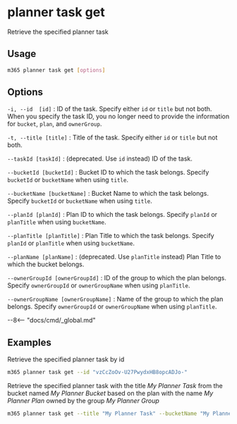 # planner task get

Retrieve the specified planner task

## Usage

```sh
m365 planner task get [options]
```

## Options

`-i, --id  [id]`
: ID of the task. Specify either `id` or `title` but not both. When you specify the task ID, you no longer need to provide the information for `bucket`, `plan`, and `ownerGroup`.

`-t, --title [title]`
: Title of the task. Specify either `id` or `title` but not both.

`--taskId [taskId]`
: (deprecated. Use `id` instead) ID of the task.

`--bucketId [bucketId]`
: Bucket ID to which the task belongs. Specify `bucketId` or `bucketName` when using `title`.

`--bucketName [bucketName]`
: Bucket Name to which the task belongs. Specify `bucketId` or `bucketName` when using `title`.

`--planId [planId]`
: Plan ID to which the task belongs. Specify `planId` or `planTitle` when using `bucketName`.

`--planTitle [planTitle]`
: Plan Title to which the task belongs. Specify `planId` or `planTitle` when using `bucketName`.

`--planName [planName]`
: (deprecated. Use `planTitle` instead) Plan Title to which the bucket belongs.

`--ownerGroupId [ownerGroupId]`
: ID of the group to which the plan belongs. Specify `ownerGroupId` or `ownerGroupName` when using `planTitle`.

`--ownerGroupName [ownerGroupName]`
: Name of the group to which the plan belongs. Specify `ownerGroupId` or `ownerGroupName` when using `planTitle`.

--8<-- "docs/cmd/_global.md"

## Examples

Retrieve the specified planner task by id

```sh
m365 planner task get --id "vzCcZoOv-U27PwydxHB8opcADJo-"
```

Retrieve the specified planner task with the title _My Planner Task_ from the bucket named _My Planner Bucket_ based on the plan with the name _My Planner Plan_ owned by the group _My Planner Group_

```sh
m365 planner task get --title "My Planner Task" --bucketName "My Planner Bucket" --planTitle "My Planner Plan" --ownerGroupName "My Planner Group"
```
